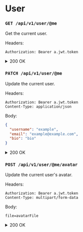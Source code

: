 # User

### `GET /api/v1/user/@me`

Get the current user.

Headers:
```
Authorization: Bearer a.jwt.token
```

<details>
  <summary>200 OK</summary>

  <pre>
  {
    "status": 1,
    "message": "Successfully fetched user!",
    "messageCode": "SUCCESS_FETCH_USER",
    "data": {
      "uuid": "uuid",
      "username": "example",
      "email": "example@example.com",
      "bio": "bio",
      "avatar": "avatarUrl",
      "createdAt": 10000000
    }
  }
  </pre>
</details>

### `PATCH /api/v1/user/@me`

Update the current user.

Headers:
```
Authorization: Bearer a.jwt.token
Content-Type: application/json
```

Body:
```json
{
  "username": "example",
  "email": "example@example.com",
  "bio": "bio"
}
```

<details>
  <summary>200 OK</summary>

  <pre>
  {
    "status": 1,
    "message": "Successfully fetched user!",
    "messageCode": "SUCCESS_FETCH_USER",
    "data": {
      "uuid": "uuid",
      "username": "example",
      "email": "example@example.com",
      "bio": "bio",
      "avatar": "avatarUrl",
      "createdAt": 10000000
    }
  }
  </pre>
</details>

### `POST /api/v1/user/@me/avatar`

Update the current user's avatar.

Headers:

```
Authorization: Bearer a.jwt.token
Content-Type: multipart/form-data
```

Body:

```
file=avatarFile
```

<details>
  <summary>200 OK</summary>

  <pre>
  {
    "status": 1,
    "message": "Successfully fetched user!",
    "messageCode": "SUCCESS_FETCH_USER",
    "data": {
      "avatar": "avatarUrl"
    }
  }
  </pre>
</details>
